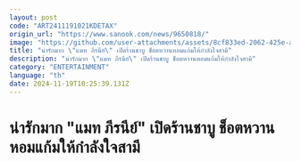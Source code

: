 ```yaml
---
layout: post
code: "ART2411191021KDETAX"
origin_url: "https://www.sanook.com/news/9650818/"
image: "https://github.com/user-attachments/assets/8cf833ed-2062-425e-a0b7-462a450f0ee6"
title: "น่ารักมาก \"แมท ภีรนีย์\" เปิดร้านชาบู ช็อตหวานหอมแก้มให้กำลังใจสามี"
description: "น่ารักมาก \"แมท ภีรนีย์\" เปิดร้านชาบู ช็อตหวานหอมแก้มให้กำลังใจสามี"
category: "ENTERTAINMENT"
language: "th"
date: 2024-11-19T10:25:39.131Z
---
```


# น่ารักมาก "แมท ภีรนีย์" เปิดร้านชาบู ช็อตหวานหอมแก้มให้กำลังใจสามี